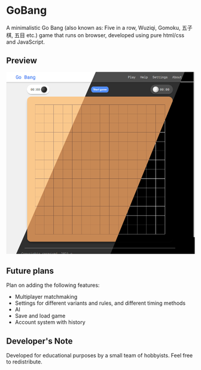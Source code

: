 # GoBang

A minimalistic Go Bang (also known as: Five in a row, Wuziqi, Gomoku, 五子棋, 五目 etc.) game that runs on browser, developed using pure html/css and JavaScript. 

## Preview

![screenshot_themes](readme_assets/screenshot_themes.png)

## Future plans

Plan on adding the following features:

- Multiplayer matchmaking
- Settings for different variants and rules, and different timing methods
- AI
- Save and load game
- Account system with history

## Developer's Note

Developed for educational purposes by a small team of hobbyists. Feel free to redistribute.

